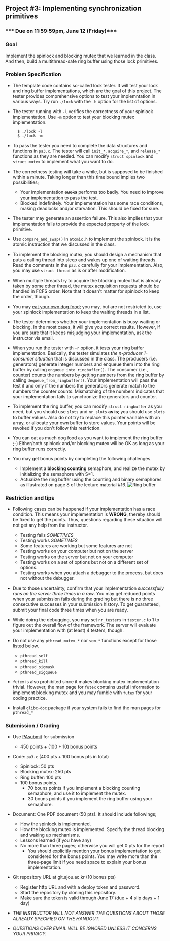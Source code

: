 ## Project #3: Implementing synchronization primitives

### *** Due on 11:59:59pm, June 12 (Friday)***

### Goal
Implement the spinlock and blocking mutex that we learned in the class. And then, build a multithread-safe ring buffer using those lock primitives.

### Problem Specification
- The template code contains so-called lock tester. It will test your lock and ring buffer implementations, which are the goal of this project. The tester provides comprehensive options to test your implemntation in various ways. Try run `./lock` with the `-h` option for the list of options.

- The tester running with `-l` verifies the correctness of your spinlock implementation. Use `-m` option to test your blocking mutex implementation.
  ```
	$ ./lock -l
	$ ./lock -m
	```

- To pass the tester you need to complete the data structures and functions in `pa3.c`. The tester will call `init_*`, `acquire_*`, and `release_*` functions as they are needed. You can modify `struct spinlock` and `struct mutex` to implement what you want to do.

- The correctness testing will take a while, but is supposed to be finished within a minute. Taking longer than this time bound implies two possibilities;
  - Your implementation ~~sucks~~ performs too badly. You need to improve your implementation to pass the test.
  - Blocked indefinitely. Your implementation has some race conditions, making deadlocks and/or starvation. This should be fixed for sure.

- The tester may generate an assertion failure. This also implies that your implementation fails to provide the expected property of the lock primitive.

- Use `compare_and_swap()` in `atomic.h` to implement the spinlock. It is the atomic instruction that we discussed in the class.

- To implement the blocking mutex, you should design a mechanism that puts a calling thread into sleep and wakes up one of waiting threads. Read the comments in the `pa3.c` carefully for your implementation. Also, you may use `struct thread` as is or after modification.
- When multiple threads try to acquire the blocking mutex that is already taken by some other thread, the mutex acquisition requests should be handled in FCFS order. Note that it doesn't matter for spinlock to keep the order, though.
- You may [eat your own dog food](https://en.wikipedia.org/wiki/Eating_your_own_dog_food); you may, but are not restricted to, use your spinlock implementation to keep the waiting threads in a list. 
- The tester determines whether your implementation is busy-waiting or blocking. In the most cases, it will give you correct results. However, if you are sure that it keeps misjudging your implementation, ask the instructor via email.

- When you run the tester with `-r` option, it tests your ring buffer implementation. Basically, the tester simulates *the n-producer 1-consumer situation* that is discussed in the class. The producers (i.e. generators) generate integer numbers and enqueue them into the ring buffer by calling `enqueue_into_ringbuffer()`. The consumer (i.e., counter) counts the numbers by getting numbers from the ring buffer by calling `dequeue_from_ringbuffer()`. Your implementation will pass the test if and only if the numbers the generators generate match to the numbers the counter counts. Mismatching of the numbers indicates that your implementation fails to synchronize the generators and counter.

- To implement the ring buffer, you can modify `struct ringbuffer` as you need, but you should use `slots` and `nr_slots` **as is**; you should use `slots` to buffer values. Also do not try to replace this pointer variable with an array, or allocate your own buffer to store values. Your points will be revoked if you don't follow this restriction.

- You can eat as much dog food as you want to implement the ring buffer ;-) Either/both spinlock and/or blocking mutex will be OK as long as your ring buffer runs correctly.

- You may get bonus points by completing the following challenges.
  - Implement a **blocking counting** semaphore, and realize the mutex by initializing the semaphore with S=1.
  - Actualize the ring buffer using the counting and binary semaphores as illustrated on page 8 of the lecture material #16.
![Ring buffer](https://sslab.ajou.ac.kr/attend/pa3-ringbuffer.png)


### Restriction and tips
- Following cases can be happened if your implementation has a race condition. This means your implementation is **WRONG**, thereby should be fixed to get the points. Thus, questions regarding these situation will not get any help from the instructor.
  - Testing fails *SOMETIMES*
  - Testing works *SOMETIMES*
  - Some features are working but some features are not
  - Testing works on your computer but not on the server
  - Testing works on the server but not on your computer
  - Testing works on a set of options but not on a different set of options.
  - Testing works when you attach a debugger to the process, but does not without the debugger.

- Due to those uncertainty, confirm that your implementation *successfully runs on the server three times in a row*. You may get reduced points when your submission fails during the grading but there is no three consecutive successes in your submission history. To get guaranteed, submit your final code three times when you are ready.

- While doing the debugging, you may set `nr_testers` in `tester.c` to 1 to figure out the overall flow of the framework. The server will evaluate your implementation with (at least) 4 testers, though.

- Do not use any `pthread_mutex_*` nor `sem_*` functions except for those listed below.
  - `pthread_self`
  - `pthread_kill`
  - `pthread_sigmask`
  - `pthread_sigqueue`

- `futex` is also prohibited since it makes blocking mutex implementation trivial. However, the man page for `futex` contains useful information to implement blocking mutex and you may fumble with `futex` for your coding practice.

- Install `glibc-doc` package if your system fails to find the man pages for `pthread_*` 


### Submission / Grading

- Use [PAsubmit](https://sslab.ajou.ac.kr/pasubmit) for submission
  - 450 points + (100 + 10) bonus points

- Code: `pa3.c` (400 pts + 100 bonus pts in total)
	- Spinlock: 50 pts
	- Blocking mutex: 250 pts
	- Ring buffer: 100 pts
	- 100 bonus points.
	  - 70 bouns points if you implement a blocking counting semaphore, and use it to implement the mutex.
	  - 30 bouns points if you implement the ring buffer using your semaphore.

- Document: One PDF document (50 pts). It should include followings;
  - How the spinlock is implemented.
  - How the blocking mutex is implemented. Specify the thread blocking and waking up mechanisms.
  - Lessons learned (if you have any)
  - No more than three pages; otherwise you will get 0 pts for the report
	- You should explicitly mention your bonus implementation to get considered for the bonus points. You may write more than the three-page limit if you need space to explain your bonus implementation.

- Git repository URL at git.ajou.ac.kr (10 bonus pts)
	- Register http URL and with a deploy token and password.
	- Start the repository by cloning this repository.
	- Make sure the token is valid through June 17 (due + 4 slip days + 1 day)

- *THE INSTRUCTOR WILL NOT ANSWER THE QUESTIONS ABOUT THOSE ALREADY SPECIFIED ON THE HANDOUT.*
- *QUESTIONS OVER EMAIL WILL BE IGNORED UNLESS IT CONCERNS YOUR PRIVACY.*
